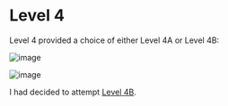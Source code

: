 # Level 4

Level 4 provided a choice of either Level 4A or Level 4B:

![image](https://user-images.githubusercontent.com/82754379/188318795-79529865-5a2d-4640-a463-3a4ca880c153.png)

![image](https://user-images.githubusercontent.com/82754379/188318774-ce597887-74e3-4589-b91b-33f9b502b05b.png)

I had decided to attempt [Level 4B](https://github.com/kokmingchoy/TISC22/edit/main/Level_4B/README.md).
